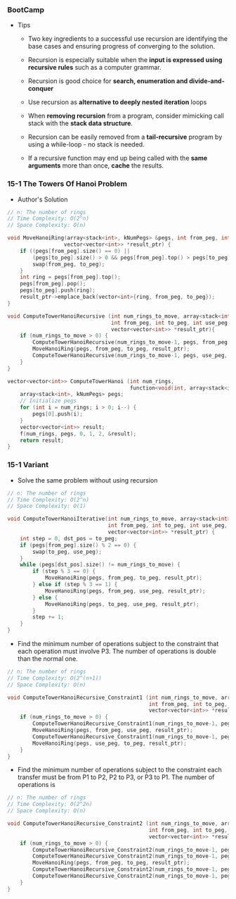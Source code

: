 ### BootCamp

* Tips

  * Two key ingredients to a successful use recursion are identifying the base cases and ensuring progress of converging to the solution.
  * Recursion is especially suitable when the **input is expressed using recursive rules** such as a computer grammar.

  * Recursion is good choice for **search, enumeration and divide-and-conquer**

  * Use recursion as **alternative to deeply nested iteration** loops

  * When **removing recursion** from a program, consider mimicking call stack with the **stack data structure**.

  * Recursion can be easily removed from a **tail-recursive** program by using a while-loop - no stack is needed.

  * If a recursive function may end up being called with the **same arguments** more than once, **cache** the results.

### 15-1 The Towers Of Hanoi Problem

* Author's Solution

```cpp
// n: The number of rings
// Time Complexity: O(2^n)
// Space Complexity: O(n)

void MoveHanoiRing(array<stack<int>, kNumPegs> &pegs, int from_peg, int to_peg,
                  vector<vector<int>> *result_ptr) {
    if ((pegs[from_peg].size() == 0) ||
        (pegs[to_peg].size() > 0 && pegs[from_peg].top() > pegs[to_peg].top())) {
        swap(from_peg, to_peg);
    }
    int ring = pegs[from_peg].top();
    pegs[from_peg].pop();
    pegs[to_peg].push(ring);
    result_ptr->emplace_back(vector<int>{ring, from_peg, to_peg});
}

void ComputeTowerHanoiRecursive (int num_rings_to_move, array<stack<int>, kNumPegs> &pegs,
                                 int from_peg, int to_peg, int use_peg,
                                 vector<vector<int>> *result_ptr){
    if (num_rings_to_move > 0) {
        ComputeTowerHanoiRecursive(num_rings_to_move-1, pegs, from_peg, use_peg, to_peg, result_ptr);
        MoveHanoiRing(pegs, from_peg, to_peg, result_ptr);
        ComputeTowerHanoiRecursive(num_rings_to_move-1, pegs, use_peg, to_peg, from_peg, result_ptr);
    }
}

vector<vector<int>> ComputeTowerHanoi (int num_rings,
                                       function<void(int, array<stack<int>, kNumPegs>&, int, int, int, vector<vector<int>>*)> f) {
    array<stack<int>, kNumPegs> pegs;
    // Initialize pegs
    for (int i = num_rings; i > 0; i--) {
        pegs[0].push(i);
    }
    vector<vector<int>> result;
    f(num_rings, pegs, 0, 1, 2, &result);
    return result;
}
```

### 15-1 Variant

* Solve the same problem without using recursion

```cpp
// n: The number of rings
// Time Complexity: O(2^n)
// Space Complexity: O(1)

void ComputeTowerHanoiIterative(int num_rings_to_move, array<stack<int>, kNumPegs> &pegs,
                                int from_peg, int to_peg, int use_peg,
                                vector<vector<int>> *result_ptr) {
    int step = 0, dst_pos = to_peg;
    if (pegs[from_peg].size() % 2 == 0) {
        swap(to_peg, use_peg);
    }
    while (pegs[dst_pos].size() != num_rings_to_move) {
        if (step % 3 == 0) {
            MoveHanoiRing(pegs, from_peg, to_peg, result_ptr);
        } else if (step % 3 == 1) {
            MoveHanoiRing(pegs, from_peg, use_peg, result_ptr);
        } else {
            MoveHanoiRing(pegs, to_peg, use_peg, result_ptr);
        }
        step += 1;
    }
}
```

* Find the minimum number of operations subject to the constraint that each operation must involve P3. The number of operations is double than the normal one.

```cpp
// n: The number of rings
// Time Complexity: O(2^(n+1))
// Space Complexity: O(n)

void ComputeTowerHanoiRecursive_Constraint1 (int num_rings_to_move, array<stack<int>, kNumPegs> &pegs,
                                             int from_peg, int to_peg, int use_peg,
                                             vector<vector<int>> *result_ptr){
    if (num_rings_to_move > 0) {
        ComputeTowerHanoiRecursive_Constraint1(num_rings_to_move-1, pegs, from_peg, to_peg, use_peg, result_ptr);
        MoveHanoiRing(pegs, from_peg, use_peg, result_ptr);
        ComputeTowerHanoiRecursive_Constraint1(num_rings_to_move-1, pegs, to_peg, from_peg, use_peg, result_ptr);
        MoveHanoiRing(pegs, use_peg, to_peg, result_ptr);
    }
}
```

* Find the minimum number of operations subject to the constraint each transfer must be from P1 to P2, P2 to P3, or P3 to P1. The number of operations is 

```cpp
// n: The number of rings
// Time Complexity: O(2^2n)
// Space Complexity: O(n)

void ComputeTowerHanoiRecursive_Constraint2 (int num_rings_to_move, array<stack<int>, kNumPegs> &pegs,
                                             int from_peg, int to_peg, int use_peg,
                                             vector<vector<int>> *result_ptr){
    if (num_rings_to_move > 0) {
        ComputeTowerHanoiRecursive_Constraint2(num_rings_to_move-1, pegs, from_peg, to_peg, use_peg, result_ptr);
        ComputeTowerHanoiRecursive_Constraint2(num_rings_to_move-1, pegs, to_peg, use_peg, from_peg, result_ptr);
        MoveHanoiRing(pegs, from_peg, to_peg, result_ptr);
        ComputeTowerHanoiRecursive_Constraint2(num_rings_to_move-1, pegs, use_peg, from_peg, to_peg, result_ptr);
        ComputeTowerHanoiRecursive_Constraint2(num_rings_to_move-1, pegs, from_peg, to_peg, use_peg, result_ptr);
    }
}
```



